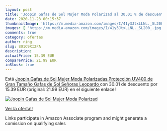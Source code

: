 ```yaml
---
layout: post
title: 'Joopin Gafas de Sol Mujer Moda Polarizad al 30.01 % de descuento'
date: 2020-11-23 00:15:37
thumbnailImage: 'https://m.media-amazon.com/images/I/41y3JtxLLNL._SL200_.jpg'
images: [ 'https://m.media-amazon.com/images/I/41y3JtxLLNL._SL200_.jpg' ]
comments: true
category: ofertas
author: ring
slug: B01C9XI2FA
description:
actualPrice: 15.39 EUR
comparePrice: 21.99 EUR
inStock: true
---
```


Está [Joopin Gafas de Sol Mujer Moda Polarizadas Protección UV400 de Gran Tamaño Gafas de Sol Señoras  Leopardo ](https://www.amazon.es/dp/B01C9XI2FA/?tag=tolees-21) con 30.01 de descuento por 15.39 EUR (original: 21.99 EUR) en el siguiente enlace!

[![Joopin Gafas de Sol Mujer Moda Polarizad](https://m.media-amazon.com/images/I/41y3JtxLLNL._SL200_.jpg)](https://www.amazon.es/dp/B01C9XI2FA/?tag=tolees-21)

[Ver la oferta!!](https://www.amazon.es/dp/B01C9XI2FA/?tag=tolees-21)

Links participate in Amazon Associate program and might generate a comission on qualifying sales


